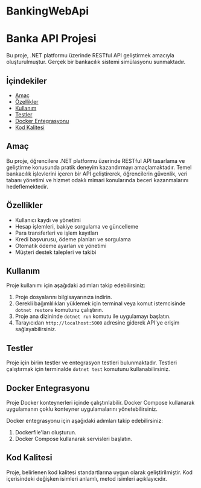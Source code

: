 # BankingWebApi

# Banka API Projesi

Bu proje, .NET platformu üzerinde RESTful API geliştirmek amacıyla oluşturulmuştur. Gerçek bir bankacılık sistemi simülasyonu sunmaktadır.

## İçindekiler

- [Amaç](#amaç)
- [Özellikler](#özellikler)
- [Kullanım](#kullanım)
- [Testler](#testler)
- [Docker Entegrasyonu](#docker-entegrasyonu)
- [Kod Kalitesi](#kod-kalitesi)

## Amaç

Bu proje, öğrencilere .NET platformu üzerinde RESTful API tasarlama ve geliştirme konusunda pratik deneyim kazandırmayı amaçlamaktadır. Temel bankacılık işlevlerini içeren bir API geliştirerek, öğrencilerin güvenlik, veri tabanı yönetimi ve hizmet odaklı mimari konularında beceri kazanmalarını hedeflemektedir.

## Özellikler

- Kullanıcı kaydı ve yönetimi
- Hesap işlemleri, bakiye sorgulama ve güncelleme
- Para transferleri ve işlem kayıtları
- Kredi başvurusu, ödeme planları ve sorgulama
- Otomatik ödeme ayarları ve yönetimi
- Müşteri destek talepleri ve takibi

## Kullanım

Proje kullanımı için aşağıdaki adımları takip edebilirsiniz:

1. Proje dosyalarını bilgisayarınıza indirin.
2. Gerekli bağımlılıkları yüklemek için terminal veya komut istemcisinde `dotnet restore` komutunu çalıştırın.
3. Proje ana dizininde `dotnet run` komutu ile uygulamayı başlatın.
4. Tarayıcıdan `http://localhost:5000` adresine giderek API'ye erişim sağlayabilirsiniz.

## Testler

Proje için birim testler ve entegrasyon testleri bulunmaktadır. Testleri çalıştırmak için terminalde `dotnet test` komutunu kullanabilirsiniz.

## Docker Entegrasyonu

Proje Docker konteynerleri içinde çalıştırılabilir. Docker Compose kullanarak uygulamanın çoklu konteyner uygulamalarını yönetebilirsiniz. 

Docker entegrasyonu için aşağıdaki adımları takip edebilirsiniz:

1. Dockerfile'ları oluşturun.
2. Docker Compose kullanarak servisleri başlatın.

## Kod Kalitesi

Proje, belirlenen kod kalitesi standartlarına uygun olarak geliştirilmiştir. Kod içerisindeki değişken isimleri anlamlı, metod isimleri açıklayıcıdır. 